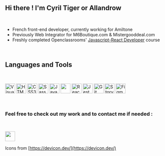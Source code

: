 ## Hi there ! I'm Cyril Tiger or Allandrow

<br />

- French front-end developer, currently working for Amiltone
- Previously Web Integrator for M6Boutique.com & Mistergooddeal.com
- Freshly completed Openclassrooms' [Javascript-React Developer](https://openclassrooms.com/en/paths/517-javascript-react-developer) course

<br />

## Languages and Tools

<br />

[<img alt="Visual Studio Code" title="Visual Studio Code" src="https://cdn.jsdelivr.net/gh/devicons/devicon/icons/vscode/vscode-original.svg" width="32px"/>](https://code.visualstudio.com/) [<img alt="HTML5" title="HTML5" src="https://cdn.jsdelivr.net/gh/devicons/devicon/icons/html5/html5-original.svg" width="32px"/>](https://developer.mozilla.org/en-US/docs/Web/HTML) [<img alt="CSS3" title="CSS3" src="https://cdn.jsdelivr.net/gh/devicons/devicon/icons/css3/css3-original.svg" width="32px"/>](https://developer.mozilla.org/en-US/docs/Web/CSS) [<img alt="Sass" title="Sass" src="https://cdn.jsdelivr.net/gh/devicons/devicon/icons/sass/sass-original.svg" width="32px"/>](https://sass-lang.com/) [<img alt="JavaScript" title="JavaScript" src="https://cdn.jsdelivr.net/gh/devicons/devicon/icons/javascript/javascript-plain.svg" width="32px"/>](https://developer.mozilla.org/en-US/docs/Web/JavaScript) [<img src="https://cdn.jsdelivr.net/gh/devicons/devicon/icons/typescript/typescript-original.svg" width="32px" />](https://www.typescriptlang.org/) [<img alt="React" title="React" src="https://cdn.jsdelivr.net/gh/devicons/devicon/icons/react/react-original.svg" width="32px"/>](https://reactjs.org/) [<img alt="Jest" title="Jest" src="https://cdn.jsdelivr.net/gh/devicons/devicon/icons/jest/jest-plain.svg" width="32px"/>](https://jestjs.io/) [<img alt="Git" title="Git" src="https://cdn.jsdelivr.net/gh/devicons/devicon/icons/git/git-original.svg" width="32px"/>](https://git-scm.com/) [<img alt="Storybook" title="Storybook" src="https://cdn.jsdelivr.net/gh/devicons/devicon/icons/storybook/storybook-original.svg" width="32px"/>](https://strybook.js.org/) [<img alt="Figma" title="Figma" src="https://cdn.jsdelivr.net/gh/devicons/devicon/icons/figma/figma-original.svg" width="32px"/>](https://www.figma.com/)

<br />

### Feel free to check out my work and to contact me if needed :

<br />

[<img src="https://cdn.jsdelivr.net/gh/devicons/devicon/icons/linkedin/linkedin-original.svg" width="32px"/>](https://www.linkedin.com/in/cyril-tiger/)

Icons from [https://devicon.dev/](https://devicon.dev/)
